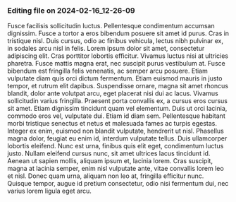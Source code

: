 

### Editing file on 2024-02-16_12-26-09

Fusce facilisis sollicitudin luctus. Pellentesque condimentum accumsan dignissim. Fusce a tortor a eros bibendum posuere sit amet id purus. Cras in tristique nisl. Duis cursus, odio ac finibus vehicula, lectus nibh pulvinar ex, in sodales arcu nisl in felis. Lorem ipsum dolor sit amet, consectetur adipiscing elit. Cras porttitor lobortis efficitur.
Vivamus luctus nisi at ultricies pharetra. Fusce mattis magna erat, nec suscipit purus vestibulum at. Fusce bibendum est fringilla felis venenatis, ac semper arcu posuere. Etiam vulputate diam quis orci dictum fermentum. Etiam euismod mauris in justo tempor, et rutrum elit dapibus. Suspendisse ornare, magna sit amet rhoncus blandit, dolor ante volutpat arcu, eget placerat nisi dui ac lacus. Vivamus sollicitudin varius fringilla. Praesent porta convallis ex, a cursus eros cursus sit amet.
Etiam dignissim tincidunt quam vel elementum. Duis ut orci lacinia, commodo eros vel, vulputate dui. Etiam id diam sem. Pellentesque habitant morbi tristique senectus et netus et malesuada fames ac turpis egestas. Integer ex enim, euismod non blandit vulputate, hendrerit ut nisl. Phasellus magna dolor, feugiat eu enim id, interdum vulputate tellus. Duis ullamcorper lobortis eleifend. Nunc est urna, finibus quis elit eget, condimentum luctus justo. Nullam eleifend cursus nunc, sit amet ultrices lacus tincidunt id. Aenean ut sapien mollis, aliquam ipsum et, lacinia lorem. Cras suscipit, magna at lacinia semper, enim nisl vulputate ante, vitae convallis lorem leo et nisl. Donec quam urna, aliquam non leo at, fringilla efficitur nunc. Quisque tempor, augue id pretium consectetur, odio nisi fermentum dui, nec varius lorem ligula eget arcu.


